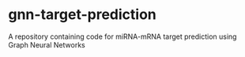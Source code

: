 # gnn-target-prediction
A repository containing code for miRNA-mRNA target prediction using Graph Neural Networks
